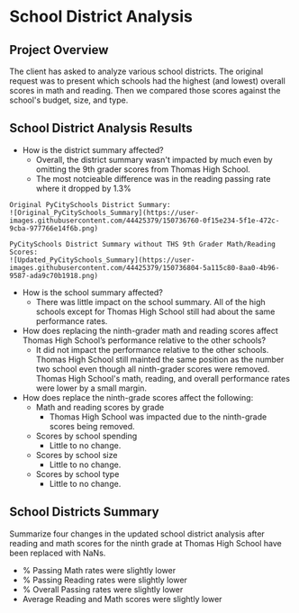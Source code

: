 # School District Analysis

## Project Overview
The client has asked to analyze various school districts. The original request was to present which schools had the highest (and lowest) overall scores in math and reading. Then we compared those scores against the school's budget, size, and type. 
 
## School District Analysis Results
- How is the district summary affected?
  - Overall, the district summary wasn't impacted by much even by omitting the 9th grader scores from Thomas High School.
  - The most notcieable difference was in the reading passing rate where it dropped by 1.3%
```
Original PyCitySchools District Summary:
![Original_PyCitySchools_Summary](https://user-images.githubusercontent.com/44425379/150736760-0f15e234-5f1e-472c-9cba-977766e14f6b.png)
```

```
PyCitySchools District Summary without THS 9th Grader Math/Reading Scores:
![Updated_PyCitySchools_Summary](https://user-images.githubusercontent.com/44425379/150736804-5a115c80-8aa0-4b96-9587-ada9c70b1918.png)
```


- How is the school summary affected?
  - There was little impact on the school summary. All of the high schools except for Thomas High School still had about the same performance rates. 
- How does replacing the ninth-grader math and reading scores affect Thomas High School’s performance relative to the other schools?
  - It did not impact the performance relative to the other schools. Thomas High School still mainted the same position as the number two school even though all ninth-grader scores were removed. Thomas High School's math, reading, and overall performance rates were lower by a small margin.  
- How does replace the ninth-grade scores affect the following:
  - Math and reading scores by grade
    - Thomas High School was impacted due to the ninth-grade scores being removed.  
  - Scores by school spending
    - Little to no change.
  - Scores by school size
    - Little to no change.
  - Scores by school type
    - Little to no change.
  
## School Districts Summary
Summarize four changes in the updated school district analysis after reading and math scores for the ninth grade at Thomas High School have been replaced with NaNs.
-  % Passing Math rates were slightly lower
-  % Passing Reading rates were slightly lower
-  % Overall Passing rates were slightly lower
-  Average Reading and Math scores were slightly lower
